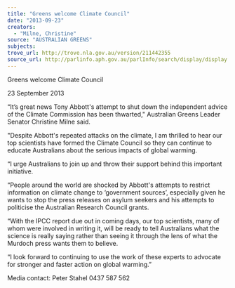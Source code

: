 ```yaml
---
title: "Greens welcome Climate Council"
date: "2013-09-23"
creators:
  - "Milne, Christine"
source: "AUSTRALIAN GREENS"
subjects:
trove_url: http://trove.nla.gov.au/version/211442355
source_url: http://parlinfo.aph.gov.au/parlInfo/search/display/display.w3p;query=Id%3A%22media/pressrel/2744364%22
---
```


 Greens welcome Climate Council   

 23 September 2013   

 “It’s great news Tony Abbott's attempt to shut down the independent advice of the Climate  Commission has been thwarted," Australian Greens Leader Senator Christine Milne said.   

 "Despite Abbott's repeated attacks on the climate, I am thrilled to hear our top scientists  have formed the Climate Council so they can continue to educate Australians about the  serious impacts of global warming.   

 “I urge Australians to join up and throw their support behind this important initiative.   

  “People around the world are shocked by Abbott's attempts to restrict information on  climate change to ‘government sources’, especially given he wants to stop the press  releases on asylum seekers and his attempts to politicise the Australian Research Council  grants.    

 “With the IPCC report due out in coming days, our top scientists, many of whom were  involved in writing it, will be ready to tell Australians what the science is really saying rather  than seeing it through the lens of what the Murdoch press wants them to believe.   

 “I look forward to continuing to use the work of these experts to advocate for stronger and  faster action on global warming.”   

 Media contact: Peter Stahel 0437 587 562   

 

